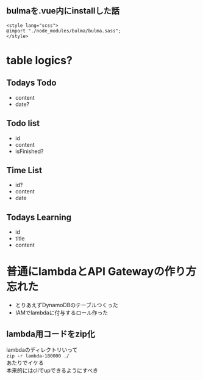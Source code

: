 ## bulmaを.vue内にinstallした話
```
<style lang="scss">
@import "./node_modules/bulma/bulma.sass";
</style>
```


# table logics?

## Todays Todo
- content
- date?

## Todo list
- id
- content
- isFinished?

## Time List
- id?
- content
- date

## Todays Learning
- id
- title
- content

# 普通にlambdaとAPI Gatewayの作り方忘れた
 - とりあえずDynamoDBのテーブルつくった
 - IAMでlambdaに付与するロール作った


## lambda用コードをzip化
lambdaのディレクトリいって  
`zip -r lambda-180000 ./`  
あたりでイケる  
本来的にはcliでupできるようにすべき